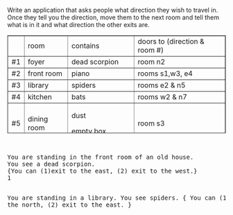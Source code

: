  <div class="description user_content teacher-version enhanced"><p>Write an application that asks people what direction they wish to travel in. Once they tell you the direction, move them to the next room and tell them what is in it and what direction the other exits are.</p>
<table style="height: 226px;" border="1" width="384" cellspacing="1">
<tbody>
<tr>
<td></td>
<td>room</td>
<td>contains</td>
<td>doors to (direction &amp; room #)</td>
</tr>
<tr>
<td>#1</td>
<td>foyer</td>
<td>dead scorpion</td>
<td>room n2</td>
</tr>
<tr>
<td>#2</td>
<td>front room</td>
<td>piano</td>
<td>rooms s1,w3, e4</td>
</tr>
<tr>
<td>#3</td>
<td>library</td>
<td>spiders</td>
<td>rooms e2 &amp; n5</td>
</tr>
<tr>
<td>#4</td>
<td>kitchen</td>
<td>bats</td>
<td>rooms w2 &amp; n7</td>
</tr>
<tr>
<td>#5</td>
<td>
<p>dining room</p>
</td>
<td>
<p>dust</p>
<p>empty box</p>
</td>
<td>room s3</td>
</tr>
<tr>
<td>#6</td>
<td>vault</td>
<td>3 walking skeletons</td>
<td>room e7</td>
</tr>
<tr>
<td>#7</td>
<td>parlor</td>
<td>treasure chest</td>
<td>rooms w6, s4</td>
</tr>
</tbody>
</table>
<p>&nbsp;</p>
<pre>You are standing in the front room of an old house.
You see a dead scorpion.
{You can (1)exit to the east, (2) exit to the west.}
1

You are standing in a library.
You see spiders.
{ You can (1) exit to the north, (2) exit to the east. } 
</pre></div>